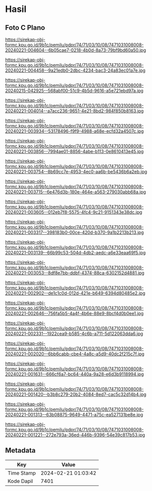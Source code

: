 # Hasil

## Foto C Plano

https://sirekap-obj-formc.kpu.go.id/9b1c/pemilu/pdpr/74/71/03/10/08/7471031008008-20240221-004604--6b05cae7-0218-4b0d-8a73-79bf9bd60a50.jpg

https://sirekap-obj-formc.kpu.go.id/9b1c/pemilu/pdpr/74/71/03/10/08/7471031008008-20240221-004458--9a21edb0-2dbc-4234-bac3-24a83ec01a7e.jpg

https://sirekap-obj-formc.kpu.go.id/9b1c/pemilu/pdpr/74/71/03/10/08/7471031008008-20240215-042925--568abf00-51c9-4b5d-9616-a5e721ebd97a.jpg

https://sirekap-obj-formc.kpu.go.id/9b1c/pemilu/pdpr/74/71/03/10/08/7471031008008-20240221-004014--a7acc236-9651-4e21-8bd2-984f850b8163.jpg

https://sirekap-obj-formc.kpu.go.id/9b1c/pemilu/pdpr/74/71/03/10/08/7471031008008-20240221-003934--53178496-f9f9-4988-a68e-ecfd32a4507c.jpg

https://sirekap-obj-formc.kpu.go.id/9b1c/pemilu/pdpr/74/71/03/10/08/7471031008008-20240221-003856--7994ae01-8856-4abe-b113-0e8610413e45.jpg

https://sirekap-obj-formc.kpu.go.id/9b1c/pemilu/pdpr/74/71/03/10/08/7471031008008-20240221-003754--8b69cc7e-4953-4ec0-aa6b-be5436b6a2eb.jpg

https://sirekap-obj-formc.kpu.go.id/9b1c/pemilu/pdpr/74/71/03/10/08/7471031008008-20240221-003715--6e476d3b-180e-464e-a563-279030abb68a.jpg

https://sirekap-obj-formc.kpu.go.id/9b1c/pemilu/pdpr/74/71/03/10/08/7471031008008-20240221-003605--012eb7f8-5575-4fc4-9c21-9151343e38dc.jpg

https://sirekap-obj-formc.kpu.go.id/9b1c/pemilu/pdpr/74/71/03/10/08/7471031008008-20240221-003317--398183b0-00ce-420d-b370-9a1b2213b213.jpg

https://sirekap-obj-formc.kpu.go.id/9b1c/pemilu/pdpr/74/71/03/10/08/7471031008008-20240221-003139--66b99c53-504d-4db2-aedc-a6e33eaa69f5.jpg

https://sirekap-obj-formc.kpu.go.id/9b1c/pemilu/pdpr/74/71/03/10/08/7471031008008-20240221-003053--8df8e7bb-ddbf-4374-88ca-6302152d4881.jpg

https://sirekap-obj-formc.kpu.go.id/9b1c/pemilu/pdpr/74/71/03/10/08/7471031008008-20240221-002902--de1c1c0d-012d-421e-b649-6394d80485e2.jpg

https://sirekap-obj-formc.kpu.go.id/9b1c/pemilu/pdpr/74/71/03/10/08/7471031008008-20240221-002646--756fa5b5-4a4f-4b6e-88e9-8bcf4d0b0ee1.jpg

https://sirekap-obj-formc.kpu.go.id/9b1c/pemilu/pdpr/74/71/03/10/08/7471031008008-20240221-002331--1922cea9-b585-4c6b-a711-5d122063dda6.jpg

https://sirekap-obj-formc.kpu.go.id/9b1c/pemilu/pdpr/74/71/03/10/08/7471031008008-20240221-002020--6bb6cabb-cbe4-4a8c-a5d9-40dc2f215c7f.jpg

https://sirekap-obj-formc.kpu.go.id/9b1c/pemilu/pdpr/74/71/03/10/08/7471031008008-20240221-001631--666cf6a7-bc64-440a-9a28-e6d3b9118994.jpg

https://sirekap-obj-formc.kpu.go.id/9b1c/pemilu/pdpr/74/71/03/10/08/7471031008008-20240221-001420--b3b8c279-20b2-4084-8ed7-cac5c32d14b4.jpg

https://sirekap-obj-formc.kpu.go.id/9b1c/pemilu/pdpr/74/71/03/10/08/7471031008008-20240221-001313--63b08875-9649-4471-a75c-ea527131be8e.jpg

https://sirekap-obj-formc.kpu.go.id/9b1c/pemilu/pdpr/74/71/03/10/08/7471031008008-20240221-001221--272e793a-36ed-446b-9396-54e39c817b53.jpg


## Metadata

| Key        | Value               |
| ---------- | ------------------- |
| Time Stamp | 2024-02-21 01:03:42 |
| Kode Dapil | 7401                |



